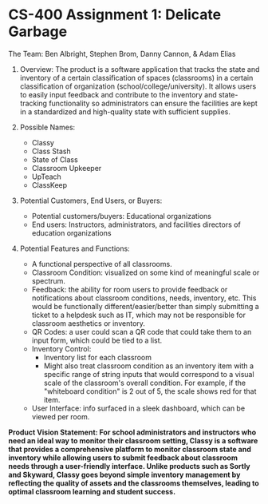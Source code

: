 # CS-400 Assignment 1: Delicate Garbage
The Team: Ben Albright, Stephen Brom, Danny Cannon, & Adam Elias

1.  Overview: The product is a software application that tracks the state and inventory of a certain classification of spaces (classrooms) in a certain classification of organization (school/college/university). It allows users to easily input feedback and contribute to the inventory and state-tracking functionality so administrators can ensure the facilities are kept in a standardized and high-quality state with sufficient supplies.
 
2.  Possible Names:
     - Classy
     - Class Stash
     - State of Class
     - Classroom Upkeeper
     - UpTeach
     - ClassKeep
 
3.  Potential Customers, End Users, or Buyers:
     - Potential customers/buyers: Educational organizations
     - End users: Instructors, administrators, and facilities directors of education organizations
 
4. Potential Features and Functions:
     - A functional perspective of all classrooms.
     - Classroom Condition: visualized on some kind of meaningful scale or spectrum.
     - Feedback: the ability for room users to provide feedback or notifications about classroom conditions, needs, inventory, etc. This would be functionally different/easier/better than simply submitting a ticket to a helpdesk such as IT, which may not be responsible for classroom aesthetics or inventory.
     - QR Codes: a user could scan a QR code that could take them to an input form, which could be tied to a list.
     - Inventory Control:
          - Inventory list for each classroom
          - Might also treat classroom condition as an inventory item with a specific range of string inputs that would correspond to a visual scale of the classroom's overall condition. For example, if the "whiteboard condition" is 2 out of 5, the scale shows red for that item.
     - User Interface: info surfaced in a sleek dashboard, which can be viewed per room.

**Product Vision Statement: For school administrators and instructors who need an ideal way to monitor their classroom setting, Classy is a software that provides a comprehensive platform to monitor classroom state and inventory while allowing users to submit feedback about classroom needs through a user-friendly interface. Unlike products such as Sortly and Skyward, Classy goes beyond simple inventory management by reflecting the quality of assets and the classrooms themselves, leading to optimal classroom learning and student success.**
